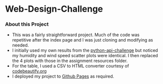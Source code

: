 # Web-Design-Challenge
<h3>About this Project</h3>
<ul>
<li>This was a fairly straightforward project. Much of the code was repetitive after the index page and I was just cloning and modifying as needed.</li>
<li>I initially used my own results from the <a href="https://github.com/maali007/python-api-challenge" target="_blank">python-api-challenge</a> but noticed my humidity and wind speed scatter plots were identical. I then replaced the 4 plots with those in the assignment resources folder.</li>
<li>For the table, I used a CSV to HTML converter courtesy of <a href="https://codebeautify.org/csv-to-html">codebeautify.org</a></li>
<li>I deployed my project to <a href="https://maali007.github.io/index.html" target="_blank">Github Pages</a> as required.</li>  

